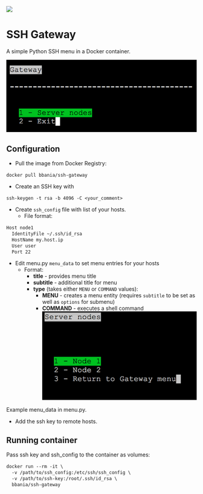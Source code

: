 [![](https://badge.imagelayers.io/bbania/ssh-gateway:latest.svg)](https://imagelayers.io/?images=bbania/ssh-gateway:latest 'Get your own badge on imagelayers.io')

# SSH Gateway

A simple Python SSH menu in a Docker container.

![alt Gateway Menu](screenshots/gateway.png "Gateway Menu")

## Configuration

* Pull the image from Docker Registry:
```
docker pull bbania/ssh-gateway
```
* Create an SSH key with
```
ssh-keygen -t rsa -b 4096 -C <your_comment>
```
* Create `ssh_config` file with list of your hosts.
  * File format:
```
Host node1
  IdentityFile ~/.ssh/id_rsa
  HostName my.host.ip
  User user
  Port 22
```

* Edit menu.py `menu_data` to set menu entries for your hosts
  * Format:
    * **title** - provides menu title
    * **subtitle** - additional title for menu
    * **type** (takes either `MENU` or `COMMAND` values):
      * **MENU** - creates a menu entity (requires `subtitle` to be set as well as `options` for submenu)
      * **COMMAND** - executes a shell command
![alt Gateway Submenu](screenshots/node_menu.png "Submenu")

Example menu_data in menu.py.

* Add the ssh key to remote hosts.

## Running container

Pass ssh key and ssh_config to the container as volumes:

```
docker run --rm -it \
  -v /path/to/ssh_config:/etc/ssh/ssh_config \
  -v /path/to/ssh-key:/root/.ssh/id_rsa \
  bbania/ssh-gateway
```

